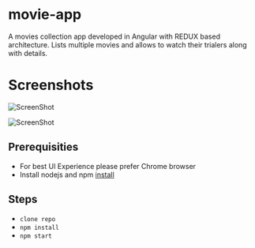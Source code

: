 # movie-app
A movies collection app developed in Angular with REDUX based architecture. Lists multiple movies and allows to watch their 
trialers along with details.

# Screenshots
![ScreenShot](https://github.com/PulkitSaxena/movie-app/blob/master/Screenshots/Home-page.png)

![ScreenShot](https://github.com/PulkitSaxena/movie-app/blob/master/Screenshots/Details-page.png)


## Prerequisities
- For best UI Experience please prefer Chrome browser
- Install nodejs and npm [install](https://nodejs.org/en/download/package-manager/)

## Steps
- `clone repo`
- `npm install`
- `npm start`
